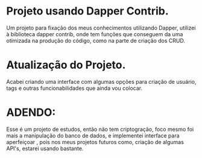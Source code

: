 # Projeto usando Dapper Contrib.

Um projeto para fixação dos meus conhecimentos utilizando Dapper, utilizei à biblioteca dapper contrib, onde tem funções que conseguem da uma otimizada na produção do código, como na parte de criação dos CRUD.

# Atualização do Projeto.

Acabei criando uma interface com algumas opções para criação de usuário, tags e outras funcionabilidades que ainda vou colocar.

# ADENDO:

Esse é um projeto de estudos, então não tem criptogração, foco mesmo foi mais a manipulação do banco de dados, e implementei interface para aperfeiçoar , pois nos meus projetos futuros como, criação de algumas API's, estarei usando bastante.

